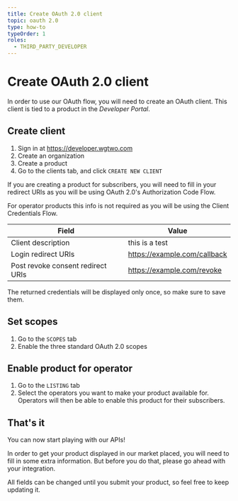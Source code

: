 ```yaml
---
title: Create OAuth 2.0 client
topic: oauth 2.0
type: how-to
typeOrder: 1
roles:
  - THIRD_PARTY_DEVELOPER
---
```


# Create OAuth 2.0 client

In order to use our OAuth flow, you will need to create an OAuth client.
This client is tied to a product in the _Developer Portal_.

## Create client
1. Sign in at https://developer.wgtwo.com
2. Create an organization
3. Create a product
4. Go to the clients tab, and click `CREATE NEW CLIENT`

If you are creating a product for subscribers, you will need to fill in your redirect URIs as you will be using OAuth
2.0's Authorization Code Flow.

For operator products this info is not required as you will be using the Client Credentials Flow.

<g-image src="@/assets/images/auth-create-client.png" alt="Set scopes" />

| Field                             | Value                        |
| --------------------------------- | ---------------------------- |
| Client description                | this is a test               |
| Login redirect URIs               | https://example.com/callback |
| Post revoke consent redirect URIs | https://example.com/revoke   |

The returned credentials will be displayed only once, so make sure to save them.

## Set scopes
1. Go to the `SCOPES` tab
2. Enable the three standard OAuth 2.0 scopes

<g-image src="@/assets/images/auth-set-scopes.png" alt="Set scopes" />

## Enable product for operator
1. Go to the `LISTING` tab
2. Select the operators you want to make your product available for. Operators will then be able to enable this product for their subscribers. 

## That's it
You can now start playing with our APIs!

In order to get your product displayed in our market placed, you will need to fill in some extra information.
But before you do that, please go ahead with your integration.

All fields can be changed until you submit your product, so feel free to keep updating it. 